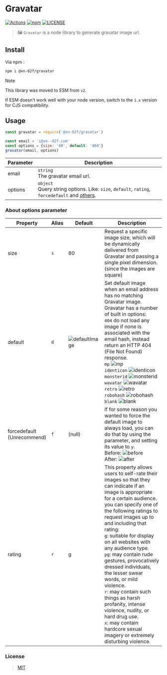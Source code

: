 # Gravatar

[![Actions](https://img.shields.io/github/actions/workflow/status/xn-02f/gravatar/test.yml?style=flat-square&logo=github)](https://github.com/xn-02f/gravatar/actions)
[![npm](https://img.shields.io/npm/v/@xn-02f/gravatar.svg?style=flat-square&logo=npm)](https://www.npmjs.com/package/@xn-02f/gravatar)
[![LICENSE](https://img.shields.io/github/license/xn-02f/gravatar.svg?style=flat-square&logo=opensourceinitiative)](https://github.com/xn-02f/gravatar/blob/main/LICENSE)

> 🖼 `Gravatar` is a node library to generate gravatar image url.

## Install

Via npm :

```bash
npm i @xn-02f/gravatar
```

> [!NOTE]
> This library was moved to ESM from `v2`.
>
> If ESM doesn't work well with your node version, switch to the `1.x` version for CJS compatibility.

## Usage

```javascript
const gravatar = require('@xn-02f/gravatar')

const email = 'i@xn--02f.com'
const options = {size: '80', default: '404'}
gravatar(email, options)
```

| Parameter | Description |
| --- | --- |
| email | `string`<br>The gravatar email url. |
| options | `object`<br>Query string options. Like: `size`, `default`, `rating`, `forcedefault` and [others](https://en.gravatar.com/site/implement/images/). |

### About options parameter

| Property | Alias | Default | Description |
| --- | --- | --- | --- |
| size | `s` | 80 | Request a specific image size, which will be dynamically delivered from Gravatar and passing a single pixel dimension.<br>(since the images are square) |
|default | `d` | ![defaultImage](https://www.gravatar.com/avatar/00000000000000000000000000000000?s=25) | Set default image when an email address has no matching Gravatar image.<br>Gravatar has a number of built in options:<br>`404` do not load any image if none is associated with the email hash, instead return an HTTP 404 (File Not Found) response.<br> `mp` ![mp](https://www.gravatar.com/avatar/00000000000000000000000000000000?s=20&d=mp)<br> `identicon` ![identicon](https://www.gravatar.com/avatar/00000000000000000000000000000000?s=20&d=identicon)<br> `monsterid` ![monsterid](https://www.gravatar.com/avatar/00000000000000000000000000000000?s=20&d=monsterid)<br> `wavatar` ![wavatar](https://www.gravatar.com/avatar/00000000000000000000000000000000?s=20&d=wavatar)<br> `retro` ![retro](https://www.gravatar.com/avatar/00000000000000000000000000000000?s=20&d=retro)<br> `robohash` ![robohash](https://www.gravatar.com/avatar/00000000000000000000000000000000?s=20&d=robohash)<br> `blank` ![blank](https://www.gravatar.com/avatar/00000000000000000000000000000000?s=20&d=blank) |
| forcedefault<br>(Unrecommend) | `f` | (null) | If for some reason you wanted to force the default image to always load, you can do that by using the parameter, and setting its value to `y`.<br> Before: ![before](https://www.gravatar.com/avatar/11b334f003ef029c9d154f5dbae18b44?s=25)<br> After: ![after](https://www.gravatar.com/avatar/11b334f003ef029c9d154f5dbae18b44?s=25&f=y) |
| rating | `r` | g | This property allows users to self-rate their images so that they can indicate if an image is appropriate for a certain audience.<br> you can specify one of the following ratings to request images up to and including that rating:<br> `g`: suitable for display on all websites with any audience type.<br> `pg`: may contain rude gestures, provocatively dressed individuals, the lesser swear words, or mild violence.<br> `r`: may contain such things as harsh profanity, intense violence, nudity, or hard drug use.<br> `x`: may contain hardcore sexual imagery or extremely disturbing violence. |

### License

> [MIT](https://github.com/xn-02f/gravatar/blob/main/LICENSE)
